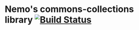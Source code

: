 # Nemo's commons-collections library [![Build Status](https://travis-ci.org/nemosrc/commons-collections.svg?branch=master)](https://travis-ci.org/nemosrc/commons-collections)
